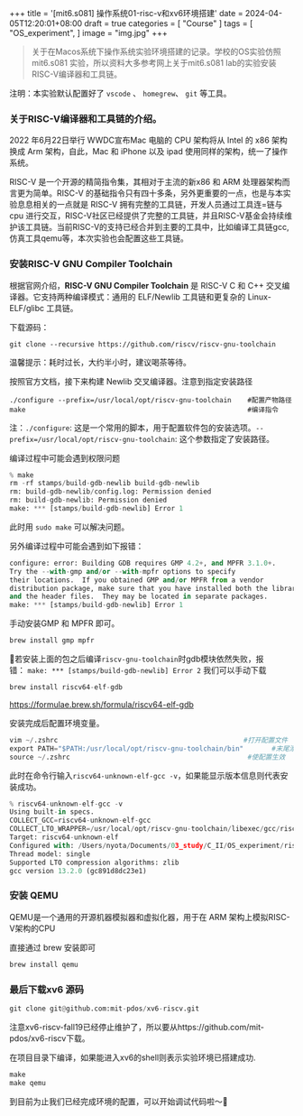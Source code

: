 +++
title = '[mit6.s081] 操作系统01-risc-v和xv6环境搭建'
date = 2024-04-05T12:20:01+08:00
draft = true
categories = [
    "Course"
]
tags = [
    "OS_experiment",
]
image = "img.jpg"
+++


> 关于在Macos系统下操作系统实验环境搭建的记录。学校的OS实验仿照mit6.s081 实验，所以资料大多参考网上关于mit6.s081 lab的实验安装RISC-V编译器和工具链。

注明：本实验默认配置好了 `vscode` 、 `homegrew`、 `git` 等工具。


### 关于**RISC-V编译器和工具链的介绍。**

2022 年6月22日举行 WWDC宣布Mac 电脑的 CPU 架构将从 Intel 的 x86 架构换成 Arm 架构，自此，Mac 和 iPhone 以及 ipad 使用同样的架构，统一了操作系统。

RISC-V 是一个开源的精简指令集，其相对于主流的新x86 和 ARM 处理器架构而言更为简单。RISC-V 的基础指令只有四十多条，另外更重要的一点，也是与本实验息息相关的一点就是 RISC-V 拥有完整的工具链，开发人员通过工具连=链与 cpu 进行交互，RISC-V社区已经提供了完整的工具链，并且RISC-V基金会持续维护该工具链。当前RISC-V的支持已经合并到主要的工具中，比如编译工具链gcc, 仿真工具qemu等，本次实验也会配置这些工具链。

### 安装**RISC-V GNU Compiler Toolchain** 

根据官网介绍，**RISC-V GNU Compiler Toolchain** 是 RISC-V C 和 C++ 交叉编译器。它支持两种编译模式：通用的 ELF/Newlib 工具链和更复杂的 Linux-ELF/glibc 工具链。

下载源码：

```shell
git clone --recursive https://github.com/riscv/riscv-gnu-toolchain
```

温馨提示：耗时过长，大约半小时，建议喝茶等待。

按照官方文档，接下来构建 Newlib 交叉编译器。注意到指定安装路径

```shell
./configure --prefix=/usr/local/opt/riscv-gnu-toolchain    #配置产物路径
make                                                       #编译指令
```

注：`./configure`: 这是一个常用的脚本，用于配置软件包的安装选项。`--prefix=/usr/local/opt/riscv-gnu-toolchain`: 这个参数指定了安装路径。

编译过程中可能会遇到权限问题

```python
% make
rm -rf stamps/build-gdb-newlib build-gdb-newlib
rm: build-gdb-newlib/config.log: Permission denied
rm: build-gdb-newlib: Permission denied
make: *** [stamps/build-gdb-newlib] Error 1
```

此时用 `sudo make` 可以解决问题。

另外编译过程中可能会遇到如下报错：

```python
configure: error: Building GDB requires GMP 4.2+, and MPFR 3.1.0+.
Try the --with-gmp and/or --with-mpfr options to specify
their locations.  If you obtained GMP and/or MPFR from a vendor
distribution package, make sure that you have installed both the libraries
and the header files.  They may be located in separate packages.
make: *** [stamps/build-gdb-newlib] Error 1
```

手动安装GMP 和 MPFR 即可。

```python
brew install gmp mpfr
```

📎若安装上面的包之后编译`riscv-gnu-toolchain`时gdb模块依然失败，报错： `make: *** [stamps/build-gdb-newlib] Error 2` 我们可以手动下载

```python
brew install riscv64-elf-gdb
```

https://formulae.brew.sh/formula/riscv64-elf-gdb

安装完成后配置环境变量。

```python
vim ~/.zshrc                                              #打开配置文件
export PATH="$PATH:/usr/local/opt/riscv-gnu-toolchain/bin"       #末尾添加此行
source ~/.zshrc                                            #使配置生效
```

此时在命令行输入`riscv64-unknown-elf-gcc -v`，如果能显示版本信息则代表安装成功。

```python
% riscv64-unknown-elf-gcc -v
Using built-in specs.
COLLECT_GCC=riscv64-unknown-elf-gcc
COLLECT_LTO_WRAPPER=/usr/local/opt/riscv-gnu-toolchain/libexec/gcc/riscv64-unknown-elf/13.2.0/lto-wrapper
Target: riscv64-unknown-elf
Configured with: /Users/nyota/Documents/03_study/C_II/OS_experiment/riscv-gnu-toolchain/gcc/configure --target=riscv64-unknown-elf --prefix=/usr/local/opt/riscv-gnu-toolchain --disable-shared --disable-threads --enable-languages=c,c++ --with-pkgversion=gc891d8dc23e1 --with-system-zlib --enable-tls --with-newlib --with-sysroot=/usr/local/opt/riscv-gnu-toolchain/riscv64-unknown-elf --with-native-system-header-dir=/include --disable-libmudflap --disable-libssp --disable-libquadmath --disable-libgomp --disable-nls --disable-tm-clone-registry --src=.././gcc --disable-multilib --with-abi=lp64d --with-arch=rv64imafdc --with-tune=rocket --with-isa-spec=20191213 'CFLAGS_FOR_TARGET=-Os    -mcmodel=medlow' 'CXXFLAGS_FOR_TARGET=-Os    -mcmodel=medlow'
Thread model: single
Supported LTO compression algorithms: zlib
gcc version 13.2.0 (gc891d8dc23e1) 
```

### 安装 QEMU

QEMU是一个通用的开源机器模拟器和虚拟化器，用于在 ARM 架构上模拟RISC-V架构的CPU

直接通过 brew 安装即可

```python
brew install qemu 
```

### 最后下载xv6 源码

```python
git clone git@github.com:mit-pdos/xv6-riscv.git
```

注意xv6-riscv-fall19已经停止维护了，所以要从https://github.com/mit-pdos/xv6-riscv下载。

在项目目录下编译，如果能进入xv6的shell则表示实验环境已搭建成功.

```python
make
make qemu
```

到目前为止我们已经完成环境的配置，可以开始调试代码啦～👋
